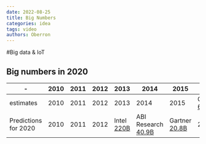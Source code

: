 ```yaml
---
date: 2022-08-25
title: Big Numbers
categories: idea
tags: video
authors: Oberron
---
```


#Big data & IoT

## Big numbers in 2020

| - |2010 | 2011| 2012|2013 |2014 | 2015| 2016|
|-----|-----|-----|-----|-----|-----|-----|-----|
| estimates |2010 | 2011| 2012|2013 |2014 | 2015| Gartner [6.4B](http://www.gartner.com/newsroom/id/3165317)| - |2010 | 2011| 2012|2013 |2014 | 2015| 2016|)|
|Predictions for 2020|2010 | 2011| 2012|Intel [220B](http://www.intel.com/content/dam/www/public/us/en/images/iot/guide-to-iot-infographic.png) |ABI Research [40.9B](http://www.computerweekly.com/news/2240227341/IoT-enabled-devices-to-cross-40-billion-by-2020) | Gartner [20.8B](http://www.gartner.com/newsroom/id/3165317)| 2016|
